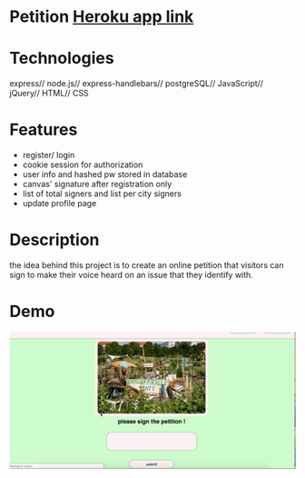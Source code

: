 # Petition <a href="https://petitiontempelhof.herokuapp.com/home" rel="nofollow" > Heroku app link </a>

# Technologies
express// node.js// express-handlebars// postgreSQL// JavaScript// jQuery// HTML// CSS

# Features
- register/ login
- cookie session for authorization
- user info and hashed pw stored in database
- canvas' signature after registration only
- list of total signers and list per city signers
- update profile page 

# Description
the idea behind this project is to create an online petition that visitors can sign to make their voice heard on an issue that they identify with.

# Demo
<img src="https://github.com/Edith2019/petition/blob/master/petitionDemo.gif" style="max-width:100%;">
